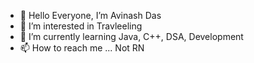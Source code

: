 - 👋 Hello Everyone, I’m Avinash Das
- 👀 I’m interested in Travleeling
- 🌱 I’m currently learning Java, C++, DSA, Development
- 📫 How to reach me ... Not RN

<!---
avinashdas62/avinashdas62 is a ✨ special ✨ repository because its `README.md` (this file) appears on your GitHub profile.
You can click the Preview link to take a look at your changes.
--->
